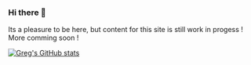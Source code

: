 ### Hi there 👋
Its a pleasure to be here, but content for this site is still work in progess !
More comming soon ! 

[![Greg's GitHub stats](https://github-readme-stats.vercel.app/api?username=barDev0)](https://github.com/anuraghazra/github-readme-stats)

<!--
**barPython123/barPython123** is a ✨ _special_ ✨ repository because its `README.md` (this file) appears on your GitHub profile.

Here are some ideas to get you started:

- 🔭 I’m currently working on ...
- 🌱 I’m currently learning ...
- 👯 I’m looking to collaborate on ...
- 🤔 I’m looking for help with ...
- 💬 Ask me about ...
- 📫 How to reach me: ...
- 😄 Pronouns: ...
- ⚡ Fun fact: ...
-->
